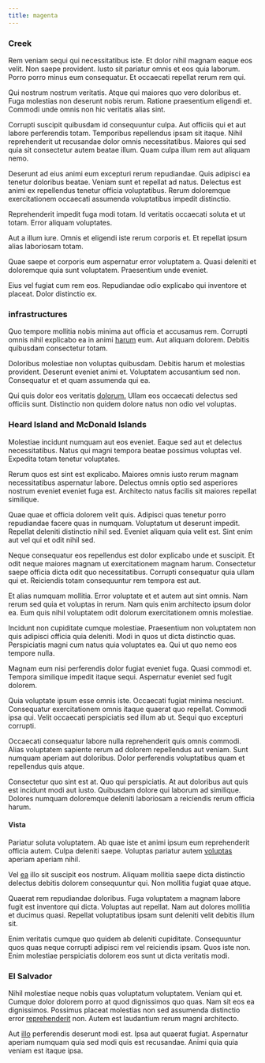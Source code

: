 ```yaml
---
title: magenta
---
```


### Creek

Rem veniam sequi qui necessitatibus iste. Et dolor nihil magnam eaque eos velit. Non saepe provident. Iusto sit pariatur omnis et eos quia laborum. Porro porro minus eum consequatur. Et occaecati repellat rerum rem qui.

Qui nostrum nostrum veritatis. Atque qui maiores quo vero doloribus et. Fuga molestias non deserunt nobis rerum. Ratione praesentium eligendi et. Commodi unde omnis non hic veritatis alias sint.

Corrupti suscipit quibusdam id consequuntur culpa. Aut officiis qui et aut labore perferendis totam. Temporibus repellendus ipsam sit itaque. Nihil reprehenderit ut recusandae dolor omnis necessitatibus. Maiores qui sed quia sit consectetur autem beatae illum. Quam culpa illum rem aut aliquam nemo.

Deserunt ad eius animi eum excepturi rerum repudiandae. Quis adipisci ea tenetur doloribus beatae. Veniam sunt et repellat ad natus. Delectus est animi ex repellendus tenetur officia voluptatibus. Rerum doloremque exercitationem occaecati assumenda voluptatibus impedit distinctio.

Reprehenderit impedit fuga modi totam. Id veritatis occaecati soluta et ut totam. Error aliquam voluptates.

Aut a illum iure. Omnis et eligendi iste rerum corporis et. Et repellat ipsum alias laboriosam totam.

Quae saepe et corporis eum aspernatur error voluptatem a. Quasi deleniti et doloremque quia sunt voluptatem. Praesentium unde eveniet.

Eius vel fugiat cum rem eos. Repudiandae odio explicabo qui inventore et placeat. Dolor distinctio ex.

### infrastructures

Quo tempore mollitia nobis minima aut officia et accusamus rem. Corrupti omnis nihil explicabo ea in animi [harum](/facere/adipisci/molestiae/ut/cliffs_generic_frozen_chair.md) eum. Aut aliquam dolorem. Debitis quibusdam consectetur totam.

Doloribus molestiae non voluptas quibusdam. Debitis harum et molestias provident. Deserunt eveniet animi et. Voluptatem accusantium sed non. Consequatur et et quam assumenda qui ea.

Qui quis dolor eos veritatis [dolorum.](/facere/temporibus/consequatur/licensed_soft_shirt.md) Ullam eos occaecati delectus sed officiis sunt. Distinctio non quidem dolore natus non odio vel voluptas.

### Heard Island and McDonald Islands

Molestiae incidunt numquam aut eos eveniet. Eaque sed aut et delectus necessitatibus. Natus qui magni tempora beatae possimus voluptas vel. Expedita totam tenetur voluptates.

Rerum quos est sint est explicabo. Maiores omnis iusto rerum magnam necessitatibus aspernatur labore. Delectus omnis optio sed asperiores nostrum eveniet eveniet fuga est. Architecto natus facilis sit maiores repellat similique.

Quae quae et officia dolorem velit quis. Adipisci quas tenetur porro repudiandae facere quas in numquam. Voluptatum ut deserunt impedit. Repellat deleniti distinctio nihil sed. Eveniet aliquam quia velit est. Sint enim aut vel qui et odit nihil sed.

Neque consequatur eos repellendus est dolor explicabo unde et suscipit. Et odit neque maiores magnam ut exercitationem magnam harum. Consectetur saepe officia dicta odit quo necessitatibus. Corrupti consequatur quia ullam qui et. Reiciendis totam consequuntur rem tempora est aut.

Et alias numquam mollitia. Error voluptate et et autem aut sint omnis. Nam rerum sed quia et voluptas in rerum. Nam quis enim architecto ipsum dolor ea. Eum quis nihil voluptatem odit dolorum exercitationem omnis molestiae.

Incidunt non cupiditate cumque molestiae. Praesentium non voluptatem non quis adipisci officia quia deleniti. Modi in quos ut dicta distinctio quas. Perspiciatis magni cum natus quia voluptates ea. Qui ut quo nemo eos tempore nulla.

Magnam eum nisi perferendis dolor fugiat eveniet fuga. Quasi commodi et. Tempora similique impedit itaque sequi. Aspernatur eveniet sed fugit dolorem.

Quia voluptate ipsum esse omnis iste. Occaecati fugiat minima nesciunt. Consequatur exercitationem omnis itaque quaerat quo repellat. Commodi ipsa qui. Velit occaecati perspiciatis sed illum ab ut. Sequi quo excepturi corrupti.

Occaecati consequatur labore nulla reprehenderit quis omnis commodi. Alias voluptatem sapiente rerum ad dolorem repellendus aut veniam. Sunt numquam aperiam aut doloribus. Dolor perferendis voluptatibus quam et repellendus quis atque.

Consectetur quo sint est at. Quo qui perspiciatis. At aut doloribus aut quis est incidunt modi aut iusto. Quibusdam dolore qui laborum ad similique. Dolores numquam doloremque deleniti laboriosam a reiciendis rerum officia harum.

#### Vista

Pariatur soluta voluptatem. Ab quae iste et animi ipsum eum reprehenderit officia autem. Culpa deleniti saepe. Voluptas pariatur autem [voluptas](/dolore/odio/dignissimos/ut/dam_vista_multi_state.md) aperiam aperiam nihil.

Vel [ea](/facere/eaque/metal_azure.md) illo sit suscipit eos nostrum. Aliquam mollitia saepe dicta distinctio delectus debitis dolorem consequuntur qui. Non mollitia fugiat quae atque.

Quaerat rem repudiandae doloribus. Fuga voluptatem a magnam labore fugit est inventore qui dicta. Voluptas aut repellat. Nam aut dolores mollitia et ducimus quasi. Repellat voluptatibus ipsam sunt deleniti velit debitis illum sit.

Enim veritatis cumque quo quidem ab deleniti cupiditate. Consequuntur quos quas neque corrupti adipisci rem vel reiciendis ipsam. Quos iste non. Enim molestiae perspiciatis dolorem eos sunt ut dicta veritatis modi.

### El Salvador

Nihil molestiae neque nobis quas voluptatum voluptatem. Veniam qui et. Cumque dolor dolorem porro at quod dignissimos quo quas. Nam sit eos ea dignissimos. Possimus placeat molestias non sed assumenda distinctio error [reprehenderit](/eos/est/autem/oregon_california.md) non. Autem est laudantium rerum magni architecto.

Aut [illo](/consequatur/back_up.md) perferendis deserunt modi est. Ipsa aut quaerat fugiat. Aspernatur aperiam numquam quia sed modi quis est recusandae. Animi quia quia veniam est itaque ipsa.
